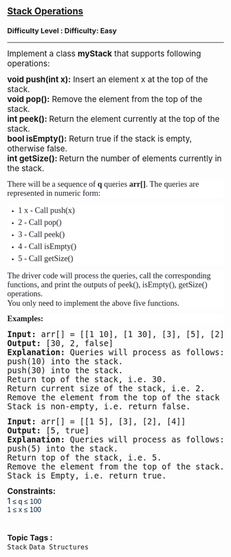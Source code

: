 <h2><a href="https://www.geeksforgeeks.org/problems/stacks-operations/1?utm_source=geeksforgeeks&utm_medium=ml_article_practice_tab&utm_campaign=article_practice_tab">Stack Operations</a></h2><h3>Difficulty Level : Difficulty: Easy</h3><hr><div class="problems_problem_content__Xm_eO"><p><span style="font-size: 14pt;">Implement a class&nbsp;<strong>myStack</strong>&nbsp;that supports following operations:</span></p>
<p><span style="font-size: 14pt;"><strong>void push(int x):</strong>&nbsp;Insert an element x at the top of the stack.</span><br><span style="font-size: 14pt;"><strong>void pop():</strong>&nbsp;Remove the element from the top of the stack.</span><br><span style="font-size: 14pt;"><strong>int peek():&nbsp;</strong>Return the element currently at the top of the stack.</span><br><span style="font-size: 14pt;"><strong>bool isEmpty():</strong>&nbsp;Return true if the stack is empty, otherwise false.</span><br><span style="font-size: 14pt;"><strong>int getSize():&nbsp;</strong>Return the number of elements currently in the stack.</span></p>
<p style="box-sizing: border-box; margin: 0px 0px 1em; line-height: 1.4285em; font-family: Nunito; color: #1e2229; font-size: 15px !important; background-color: #ffffff !important;" data-start="667" data-end="766"><span style="box-sizing: border-box; font-size: 14pt;">There will be a sequence of&nbsp;<strong>q</strong> queries <span style="box-sizing: border-box; font-weight: bolder; font-family: 'Source Sans 3' !important;">arr[]</span>. The queries are represented in numeric form:</span></p>
<ul style="box-sizing: border-box; font-family: Nunito; color: #1e2229; font-size: 15px !important; background-color: #ffffff !important;">
<li style="box-sizing: border-box; margin: 0px; line-height: 1.5 !important;"><span style="box-sizing: border-box; font-size: 14pt;">1 x - Call push(x)</span></li>
<li style="box-sizing: border-box; margin: 0px; line-height: 1.5 !important;"><span style="box-sizing: border-box; font-size: 14pt;">2 - Call pop()</span></li>
<li style="box-sizing: border-box; margin: 0px; line-height: 1.5 !important;"><span style="box-sizing: border-box; font-size: 14pt;">3 - Call peek()</span></li>
<li style="box-sizing: border-box; margin: 0px; line-height: 1.5 !important;"><span style="box-sizing: border-box; font-size: 14pt;">4 - Call isEmpty()</span></li>
<li style="box-sizing: border-box; margin: 0px; line-height: 1.5 !important;"><span style="box-sizing: border-box; font-size: 14pt;">5 - Call getSize()</span></li>
</ul>
<p style="box-sizing: border-box; margin: 0px 0px 1em; line-height: 1.4285em; font-family: Nunito; color: #1e2229; font-size: 15px !important; background-color: #ffffff !important;" data-start="886" data-end="1076"><span style="box-sizing: border-box; font-size: 14pt;">The driver code will process the queries, call the corresponding functions, and print the outputs of peek(), isEmpty(), getSize() operations.<br style="box-sizing: border-box;">You only need to implement the above five functions.</span></p>
<p style="box-sizing: border-box; margin: 0px 0px 1em; line-height: 1.4285em; font-family: Nunito; color: #1e2229; font-size: 15px !important; background-color: #ffffff !important;" data-start="886" data-end="1076"><span style="font-size: 14pt;"><strong><span style="box-sizing: border-box;">Examples:</span></strong></span></p>
<pre><span style="font-size: 14pt;"><strong><span style="box-sizing: border-box;">Input:</span></strong><span style="box-sizing: border-box;"> arr[] = [[1 10], [1 30], [3], [5], [2], [4]]<br></span><strong><span style="box-sizing: border-box;">Output:</span></strong><span style="box-sizing: border-box;"> [30, 2, false]<br><strong>Explanation: </strong></span>Queries will process as follows:</span><br><span style="font-size: 14pt;">push(10) into the stack.</span><br><span style="font-size: 14pt;">push(30) into the stack.</span><br><span style="font-size: 14pt;">Return top of the stack, i.e. 30.</span><br><span style="font-size: 14pt;">Return current size of the stack, i.e. 2.</span><br><span style="font-size: 14pt;">Remove the element from the top of the stack</span><br><span style="font-size: 14pt;">Stack is non-empty, i.e. return false.</span></pre>
<pre><span style="font-size: 14pt;"><strong><span style="box-sizing: border-box;">Input:</span></strong><span style="box-sizing: border-box;"> arr[] = [[1 5], [3], [2], [4]]<br><strong>Output: </strong>[5, true]<br><strong>Explanation: </strong>Queries will process as follows: <br></span><span style="box-sizing: border-box;">push(5) into the stack.<br>Return top of the stack, i.e. 5.<br></span><span style="box-sizing: border-box;">Remove the element from the top of the stack.<br></span><span style="box-sizing: border-box;">Stack is Empty, i.e. return true.<br></span></span></pre>
<p><strong><span style="font-size: 14pt;"><span style="box-sizing: border-box;">Constraints:<br></span></span></strong><span style="font-size: 14pt;"><span style="box-sizing: border-box;">1&nbsp;</span></span><span style="background-color: #ffffff; color: #001d35; font-family: 'Google Sans', Arial, sans-serif; font-size: 16px;">≤ q&nbsp;</span><span style="background-color: #ffffff; color: #001d35; font-family: 'Google Sans', Arial, sans-serif; font-size: 16px;">≤ 100<br>1&nbsp;</span><span style="background-color: #ffffff; color: #001d35; font-family: 'Google Sans', Arial, sans-serif; font-size: 16px;">≤ x&nbsp;</span><span style="background-color: #ffffff; color: #001d35; font-family: 'Google Sans', Arial, sans-serif; font-size: 16px;">≤ 100</span></p></div><br><p><span style=font-size:18px><strong>Topic Tags : </strong><br><code>Stack</code>&nbsp;<code>Data Structures</code>&nbsp;
